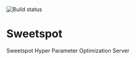 ![Build status](https://travis-ci.org/SweetSpotAI/sweetspot.svg?branch=master "Build status")

# Sweetspot

Sweetspot Hyper Parameter Optimization Server


